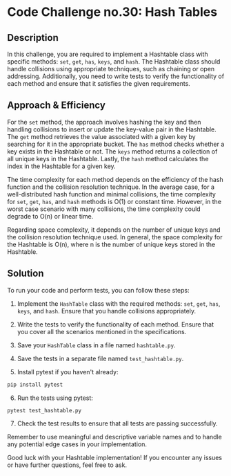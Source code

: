 # Code Challenge no.30: Hash Tables


## Description
In this challenge, you are required to implement a Hashtable class with specific methods: `set`, `get`, `has`, `keys`, and `hash`. The Hashtable class should handle collisions using appropriate techniques, such as chaining or open addressing. Additionally, you need to write tests to verify the functionality of each method and ensure that it satisfies the given requirements.

## Approach & Efficiency
For the `set` method, the approach involves hashing the key and then handling collisions to insert or update the key-value pair in the Hashtable. The `get` method retrieves the value associated with a given key by searching for it in the appropriate bucket. The `has` method checks whether a key exists in the Hashtable or not. The `keys` method returns a collection of all unique keys in the Hashtable. Lastly, the `hash` method calculates the index in the Hashtable for a given key.

The time complexity for each method depends on the efficiency of the hash function and the collision resolution technique. In the average case, for a well-distributed hash function and minimal collisions, the time complexity for `set`, `get`, `has`, and `hash` methods is O(1) or constant time. However, in the worst case scenario with many collisions, the time complexity could degrade to O(n) or linear time.

Regarding space complexity, it depends on the number of unique keys and the collision resolution technique used. In general, the space complexity for the Hashtable is O(n), where n is the number of unique keys stored in the Hashtable.

## Solution
To run your code and perform tests, you can follow these steps:

1. Implement the `HashTable` class with the required methods: `set`, `get`, `has`, `keys`, and `hash`. Ensure that you handle collisions appropriately.

2. Write the tests to verify the functionality of each method. Ensure that you cover all the scenarios mentioned in the specifications.

3. Save your `HashTable` class in a file named `hashtable.py`.

4. Save the tests in a separate file named `test_hashtable.py`.

5. Install pytest if you haven't already:

```bash
pip install pytest
```

6. Run the tests using pytest:

```bash
pytest test_hashtable.py
```

7. Check the test results to ensure that all tests are passing successfully.

Remember to use meaningful and descriptive variable names and to handle any potential edge cases in your implementation.

Good luck with your Hashtable implementation! If you encounter any issues or have further questions, feel free to ask.